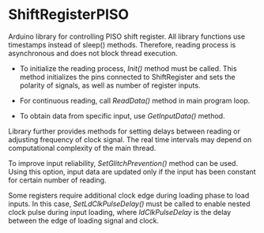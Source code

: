 # ShiftRegisterPISO
Arduino library for controlling PISO shift register. All library functions
use timestamps instead of sleep() methods. Therefore, reading process is asynchronous and does not block thread execution. 

 - To initialize the reading process, *Init()* method must be called. This method
initializes the pins connected to ShiftRegister and sets the polarity of
signals, as well as number of register inputs.

- For continuous reading, call *ReadData()* method in main program loop.
- To obtain data from specific input, use *GetInputData()* method.

Library further provides methods for setting delays between reading or
adjusting frequency of clock signal. The real time intervals may depend on computational complexity of the main thread.

To improve input reliability, *SetGlitchPrevention()* method can be used.
Using this option, input data are updated only if the input has been constant for certain number of reading.

Some registers require additional clock edge during loading phase to load inputs. In this case, *SetLdClkPulseDelay()* must be called to enable nested clock pulse during input loading, where *ldClkPulseDelay* is the delay between the edge of loading signal and clock.

